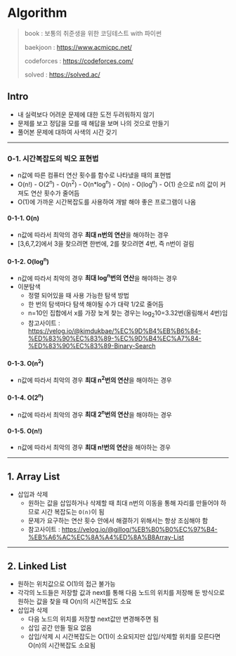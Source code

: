 # Algorithm

> book : 보통의 취준생을 위한 코딩테스트 with 파이썬
>
> baekjoon : https://www.acmicpc.net/
>
> codeforces : https://codeforces.com/
>
> solved : https://solved.ac/

## Intro

* 내 실력보다 어려운 문제에 대한 도전 두려워하지 않기
* 문제를 보고 정답을 모를 때 해답을 보며 나의 것으로 만들기
* 풀어본 문제에 대하여 사색의 시간 갖기

---

### 0-1. 시간복잡도의 빅오 표현법

* n값에 따른 컴퓨터 연산 횟수를 함수로 나타냈을 때의 표현법
* O(n!) - O(2<sup>n</sup>) - O(n<sup>2</sup>) - O(n*log<sup>n</sup>) - O(n) - O(log<sup>n</sup>) - O(1) 순으로 n의 값이 커져도 연산 횟수가 줄어듬
* O(1)에 가까운 시간복잡도를 사용하여 개발 해야 좋은 프로그램이 나옴

#### 0-1-1. O(n)

* n값에 따라서 최악의 경우 **최대 n번의 연산**을 해야하는 경우
* [3,6,7,2]에서 3을 찾으려면 한번에, 2를 찾으려면 4번, 즉 n번이 걸림

#### 0-1-2. O(log<sup>n</sup>)

* n값에 따라서 최악의 경우 **최대 log<sup>n</sup>번의 연산**을 해야하는 경우
* 이분탐색 
  * 정렬 되어있을 때 사용 가능한 탐색 방법
  * 한 번의 탐색마다 탐색 해야될 수가 대략 1/2로 줄어듬
  * n=10인 집합에서 x를 가장 늦게 찾는 경우는 log<sub>2</sub>10=3.32번(올림해서 4번)임
  * 참고사이트 : https://velog.io/@kimdukbae/%EC%9D%B4%EB%B6%84-%ED%83%90%EC%83%89-%EC%9D%B4%EC%A7%84-%ED%83%90%EC%83%89-Binary-Search

#### 0-1-3. O(n<sup>2</sup>)

* n값에 따라서 최악의 경우 **최대 n<sup>2</sup>번의 연산**을 해야하는 경우

#### 0-1-4. O(2<sup>n</sup>)

* n값에 따라서 최악의 경우 **최대 2<sup>n</sup>번의 연산**을 해야하는 경우

#### 0-1-5. O(n!)

* n값에 따라서 최악의 경우 **최대 n!번의 연산**을 해야하는 경우

---

## 1. Array List

* 삽입과 삭제
  * 원하는 값을 삽입하거나 삭제할 때 최대 n번의 이동을 통해 자리를 만들어야 하므로 시간 복잡도는 `O(n)`이 됨
  * 문제가 요구하는 연산 횟수 안에서 해결하기 위해서는 항상 조심해야 함
  * 참고사이트 : https://velog.io/@gillog/%EB%B0%B0%EC%97%B4-%EB%A6%AC%EC%8A%A4%ED%8A%B8Array-List

---

## 2. Linked List

* 원하는 위치값으로 O(1)의 접근 불가능
* 각각의 노드들은 저장할 값과 next를 통해 다음 노드의 위치를 저장해 둔 방식으로 원하는 값을 찾을 때 O(n)의 시간복잡도 소요
* 삽입과 삭제
  * 다음 노드의 위치를 저장할 next값만 변경해주면 됨
  * 삽입 공간 만들 필요 없음
  * 삽입/삭제 시 시간복잡도는 O(1)이 소요되지만 삽입/삭제할 위치를 모른다면 O(n)의 시간복잡도 소요됨